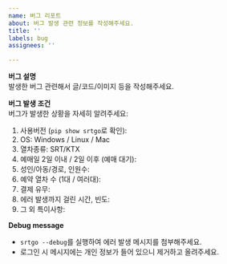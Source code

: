 ```yaml
---
name: 버그 리포트
about: 버그 발생 관련 정보를 작성해주세요.
title: ''
labels: bug
assignees: ''

---
```


**버그 설명**  
발생한 버그 관련해서 글/코드/이미지 등을 작성해주세요.
<!-- OS, Anaconda 등 실행환경에 대한 기술이 필요합니다 -->

**버그 발생 조건**  
버그가 발생한 상황을 자세히 알려주세요:
1. 사용버전 (`pip show srtgo`로 확인):
2. OS: Windows / Linux / Mac
3. 열차종류: SRT/KTX
4. 예매일 2일 이내 / 2일 이후 (예매 대기): 
5. 성인/아동/경로, 인원수: 
6. 예약 열차 수 (1대 / 여러대): 
7. 결제 유무: 
8. 에러 발생까지 걸린 시간, 빈도:
9. 그 외 특이사항: 

**Debug message**
- `srtgo --debug`를 실행하여 에러 발생 메시지를 첨부해주세요.
- 로그인 시 메시지에는 개인 정보가 들어 있으니 제거하고 올려주세요.
